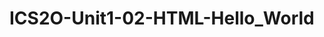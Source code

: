 # ICS2O-Unit1-02-HTML-Hello_World
<a href="https://infinity-deguzman.github.io/ICS2O-Unit1-02-HTML-Hello_World/">
